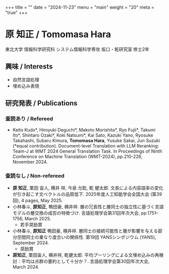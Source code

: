 +++
title = ""
date = "2024-11-23"
menu = "main"
weight = "20"
meta = "true"
+++

# 原 知正 / Tomomasa Hara

東北大学 情報科学研究科 システム情報科学専攻 坂口・乾研究室 修士2年

## 興味 / Interests

- 自然言語処理
- 埋め込み表現

## 研究発表 / Publications

### 査読あり / Refereed

- Keito Kudo*, Hiroyuki Deguchi*, Makoto Morishita*, Ryo Fujii*, Takumi Ito*, Shintaro Ozaki*, Koki Natsumi*, Kai Sato, Kazuki Yano, Ryosuke Takahashi, Subaru Kimura, **Tomomasa Hara**, Yusuke Sakai, Jun Suzuki (*equal contribution). Document-level Translation with LLM Reranking: Team-J at WMT 2024 General Translation Task. In Proceedings of Ninth Conference on Machine Translation (WMT-2024), pp.210-226, November 2024.

### 査読なし / Non-refereed

- **原 知正**, 栗田 宙人, 横井 祥, 今泉 允聡, 乾 健太郎. 文長による内容語率の変化が引き起こす文ベクトルの品質低下. 2025年度人工知能学会全国大会 (第39回), 4 pages, May 2025.
- 小林春斗, **原知正**, 鴨田豪, 横井祥. 層の冗長性と層同士の独立性に基づく言語モデルの層交換の成否の特徴づけ. 言語処理学会第31回年次大会, pp.1751–1756, March 2025.
  - 若手奨励賞
- 小林春斗, **原知正** 鴨田豪, 横井祥. 層同士の接続可能性と層が影響を与える部分空間同士の重なり度合いの関係性. 第19回 YANSシンポジウム (YANS), September 2024.
  - 奨励賞
- **原知正**, 栗田宙人, 横井祥, 乾健太郎. 平均プーリングによる文埋め込みの再検討：平均は点群の要約として十分か？. 言語処理学会第30回年次大会, March 2024.
